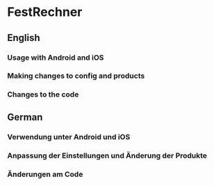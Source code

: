 # FestRechner

## English

### Usage with Android and iOS

### Making changes to config and products

### Changes to the code

## German

### Verwendung unter Android und iOS

### Anpassung der Einstellungen und Änderung der Produkte

### Änderungen am Code